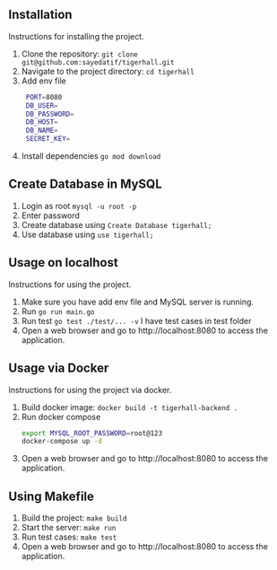 ## Installation

Instructions for installing the project.

1. Clone the repository:
   `git clone git@github.com:sayedatif/tigerhall.git`
2. Navigate to the project directory:
  `cd tigerhall`
3. Add env file
   ```bash
    PORT=8080
    DB_USER=
    DB_PASSWORD=
    DB_HOST=
    DB_NAME=
    SECRET_KEY=
5. Install dependencies
   `go mod download`

## Create Database in MySQL

1. Login as root `mysql -u root -p`
2. Enter password
4. Create database using `Create Database tigerhall;`
5. Use database using `use tigerhall;`

## Usage on localhost

Instructions for using the project.

1. Make sure you have add env file and MySQL server is running.
2. Run `go run main.go`
3. Run test `go test ./test/... -v` I have test cases in test folder
4. Open a web browser and go to http://localhost:8080 to access the application.

## Usage via Docker

Instructions for using the project via docker.

1. Build docker image: `docker build -t tigerhall-backend .`
2. Run docker compose
   ```bash
   export MYSQL_ROOT_PASSWORD=root@123
   docker-compose up -d
3. Open a web browser and go to http://localhost:8080 to access the application.

## Using Makefile

1. Build the project: `make build`
2. Start the server: `make run`
3. Run test cases: `make test`
4. Open a web browser and go to http://localhost:8080 to access the application.
